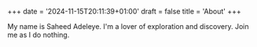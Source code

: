 +++
date = '2024-11-15T20:11:39+01:00'
draft = false
title = 'About'
+++

My name is Saheed Adeleye. I'm a lover of exploration and discovery. Join me as I do nothing.
